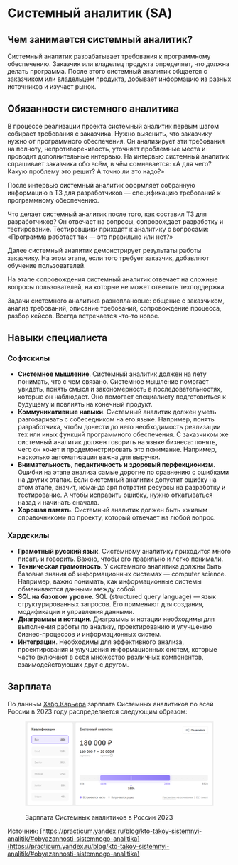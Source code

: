 # Системный аналитик (SA)

## Чем занимается системный аналитик?

Системный аналитик разрабатывает требования к программному обеспечению. Заказчик или владелец продукта определяет, что должна делать программа. После этого системный аналитик общается с заказчиком или владельцем продукта, добывает информацию из разных источников и изучает рынок.

## Обязанности системного аналитика

В процессе реализации проекта системный аналитик первым шагом собирает требования с заказчика. Нужно выяснить, что заказчику нужно от программного обеспечения. Он анализирует эти требования на полноту, непротиворечивость, уточняет проблемные места и проводит дополнительные интервью. На интервью системный аналитик спрашивает заказчика обо всём, в чём сомневается: «А для чего? Какую проблему это решит? А точно ли это надо?»

После интервью системный аналитик оформляет собранную информацию в ТЗ для разработчиков — спецификацию требований к программному обеспечению.

Что делает системный аналитик после того, как составил ТЗ для разработчиков? Он отвечает на вопросы, сопровождает разработку и тестирование. Тестировщики приходят к аналитику с вопросами: «Программа работает так — это правильно или нет?»

Далее системный аналитик демонстрирует результаты работы заказчику. На этом этапе, если того требует заказчик, добавляют обучение пользователей.

На этапе сопровождения системный аналитик отвечает на сложные вопросы пользователей, на которые не может ответить техподдержка.

Задачи системного аналитика разноплановые: общение с заказчиком, анализ требований, описание требований, сопровождение процесса, разбор кейсов. Всегда встречается что-то новое.

## Навыки специалиста

### Софтскилы

* **Системное мышление**. Системный аналитик должен на лету понимать, что с чем связано. Системное мышление помогает увидеть, понять смысл и закономерность в последовательностях, которые он наблюдает. Оно помогает специалисту подготовиться к будущему и повлиять на конечный продукт.
* **Коммуникативные навыки**. Системный аналитик должен уметь разговаривать с собеседником на его языке. Например, понять разработчика, чтобы донести до него необходимость реализации тех или иных функций программного обеспечения. С заказчиком же системный аналитик должен говорить на языке бизнеса: понять, чего он хочет и продемонстрировать это понимание. Например, насколько автоматизация важна для выручки.
* **Внимательность, педантичность и здоровый перфекционизм**. Ошибки на этапе анализа самые дорогие по сравнению с ошибками на других этапах. Если системный аналитик допустит ошибку на этом этапе, значит, команда зря потратит ресурсы на разработку и тестирование. А чтобы исправить ошибку, нужно откатываться назад и начинать сначала.
* **Хорошая память**. Системный аналитик должен быть «живым справочником» по проекту, который отвечает на любой вопрос.

### Хардскилы

* **Грамотный русский язык**. Системному аналитику приходится много писать и говорить. Важно, чтобы его правильно и легко понимали.
* **Техническая грамотность**. У системного аналитика должны быть базовые знания об информационных системах — computer science. Например, важно понимать, как информационные системы обмениваются данными между собой.
* **SQL на базовом уровне**. SQL (structured query language) — язык структурированных запросов. Его применяют для создания, модификации и управления данными.
* **Диаграммы и нотации**. Диаграммы и нотации необходимы для выполнения работы по анализу, проектированию и улучшению бизнес-процессов и информационных систем.&#x20;
* **Интеграции**. Необходимы для эффективного анализа, проектирования и улучшения информационных систем, которые часто включают в себя множество различных компонентов, взаимодействующих друг с другом.

## Зарплата

По данным [Хабр.Карьера](https://career.habr.com/salaries?spec\_aliases\[]=systems\_analyst\&isShared=true) зарплата Системных аналитиков по всей России в 2023 году распределяется следующим образом:

<figure><img src="../../../.gitbook/assets/image (7) (1).png" alt=""><figcaption><p>Зарплата Системных аналитиков в России 2023</p></figcaption></figure>







Источник: [https://practicum.yandex.ru/blog/kto-takoy-sistemnyi-analitik/#obyazannosti-sistemnogo-analitika](https://practicum.yandex.ru/blog/kto-takoy-sistemnyi-analitik/#obyazannosti-sistemnogo-analitika)

